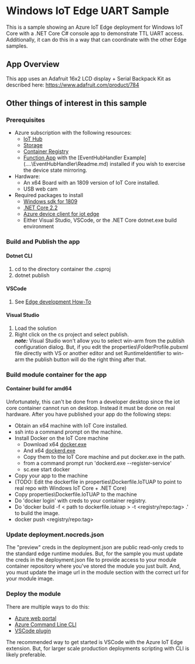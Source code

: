 # Windows IoT Edge UART Sample

This is a sample showing an Azure IoT Edge deployment for Windows IoT Core with a .NET Core C# console app to demonstrate TTL UART access.  Additionally, it can do this in a way that can coordinate with the other Edge samples.

## App Overview

This app uses an Adafruit 16x2 LCD display + Serial Backpack Kit as described here: https://www.adafruit.com/product/784

## Other things of interest in this sample

### Prerequisites

* Azure subscription with the following resources:
    * [IoT Hub](https://docs.microsoft.com/en-us/azure/iot-hub/iot-hub-create-through-portal)
    * [Storage](https://docs.microsoft.com/en-us/azure/storage/common/storage-quickstart-create-account)
    * [Container Registry](https://docs.microsoft.com/en-us/azure/container-registry/container-registry-get-started-portal)
    * [Function App]() with the [EventHubHandler Example] (..\..\EventHubHandler\Readme.md) installed if you wish to exercise the device state mirroring.
* Hardware:
    * An x64 Board with an 1809 version of IoT Core installed.
    * USB web cam
* Required packages to install
    * [Windows sdk for 1809](https://developer.microsoft.com/en-us/windows/downloads/sdk-archive)
    * [.NET Core 2.2](https://dotnet.microsoft.com/download/dotnet-core/2.2)
    * [Azure device client for iot edge](https://docs.microsoft.com/en-us/azure/iot-hub/iot-hub-devguide-sdks)
    * Either Visual Studio, VSCode, or the .NET Core dotnet.exe build environment

### Build and Publish the app

#### Dotnet CLI

1. cd to the directory container the .csproj
2. dotnet publish

#### VSCode

1. See [Edge development How-To](https://docs.microsoft.com/en-us/azure/iot-edge/how-to-develop-csharp-module)

#### Visual Studio

1. Load the solution
2. Right click on the cs project and select publish.  
    __*note:*__ Visual Studio won't allow you to select win-arm from the publish configuration dialog. But, if you edit the properties\FolderProfile.pubxml file directly with VS or another editor and set RuntimeIdentifier to win-arm the publish button will do the right thing after that.

### Build module container for the app

#### Container build for amd64

Unfortunately, this can't be done from a developer desktop since the iot core container cannot run on desktop.  Instead it must be done on real hardware.  After you have published your app do the following steps:

* Obtain an x64 machine with IoT Core installed.
* ssh into a command prompt on the machine.
* Install Docker on the IoT Core machine
    * Download x64 [docker.exe](https://master.mobyproject.org/windows/x86_64/docker.exe) 
    * And x64 [dockerd.exe](https://master.mobyproject.org/windows/x86_64/dockerd.exe)
    * Copy them to the IoT Core machine and put docker.exe in the path.
    * from a command prompt run 'dockerd.exe --register-service'
    * sc.exe start docker
* Copy your app to the machine
* (TODO: Edit the dockerfile in properties\Dockerfile.IoTUAP to point to real repo with Windows IoT Core + .NET Core)
* Copy properties\Dockerfile.IoTUAP to the machine
* Do 'docker login' with creds to your container registry.
* Do 'docker build -f < path to dockerfile.iotuap > -t <registry/repo:tag> .' to build the image.
* docker push  <registry/repo:tag>

### Update deployment.nocreds.json

The "preview" creds in the deployment.json are public read-only creds to the standard edge runtime modules.  But, for the sample you must update the creds in the deployment.json file to provide access to your module container repository where you've stored the module you just built. And, you must update the image url in the module section with the correct url for your module image.

### Deploy the module

There are multiple ways to do this:

* [Azure web portal](https://docs.microsoft.com/en-us/azure/iot-edge/how-to-deploy-modules-portal)
* [Azure Command Line CLI](https://docs.microsoft.com/en-us/azure/iot-edge/how-to-deploy-modules-cli)
* [VSCode plugin](https://docs.microsoft.com/en-us/azure/iot-edge/how-to-deploy-modules-VSCode)

The recommended way to get started is VSCode with the Azure IoT Edge extension. But, for larger scale production deployments scripting with CLI is likely preferable.
